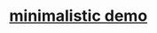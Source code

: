 <html>
<body>
<a href="http://verticaldev.altervista.org/tamtam/?room=demo"><h1>minimalistic demo</h1></a>
</html>
	
